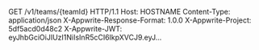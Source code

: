 GET /v1/teams/{teamId} HTTP/1.1
Host: HOSTNAME
Content-Type: application/json
X-Appwrite-Response-Format: 1.0.0
X-Appwrite-Project: 5df5acd0d48c2
X-Appwrite-JWT: eyJhbGciOiJIUzI1NiIsInR5cCI6IkpXVCJ9.eyJ...

